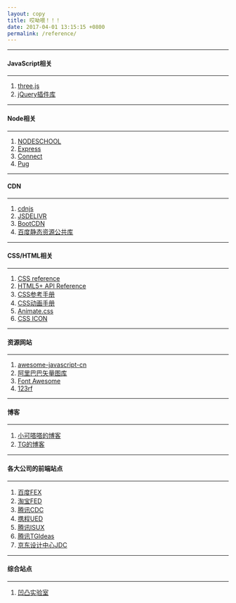 ```yaml
---
layout: copy
title: 哎呦喂！！！
date: 2017-04-01 13:15:15 +0800
permalink: /reference/
---
```


<hr><h4 class="btn btn-info btn-lg">JavaScript相关</h4><hr>
<ol class="rectangle-list">
<!--js库-->
<li><a href="https://threejs.org/" target="_blank">three.js</a></li>
<li><a href="http://www.jq22.com/" target="_blank">jQuery插件库</a></li>
</ol>
<hr><h4 class="btn btn-primary btn-lg">Node相关</h4><hr>
<ol class="rounded-list">
<li><a href="https://nodeschool.io/" target="_blank">NODESCHOOL</a></li>
<li><a href="http://expressjs.com/" target="_blank">Express</a></li>
<li><a href="https://github.com/senchalabs/connect" target="_blank">Connect</a></li>
<li><a href="https://pugjs.org/api/getting-started.html" target="_blank">Pug</a></li>
</ol>
<hr><h4 class="btn btn-info btn-lg">CDN</h4><hr>
<ol class="rectangle-list">
<!--国外-->
<li><a href="https://cdnjs.com/" target="_blank">cdnjs</a></li>
<li><a href="http://www.jsdelivr.com/" target="_blank">JSDELIVR</a></li>
<!--国内-->
<li><a href="http://www.bootcdn.cn/" target="_blank">BootCDN</a></li>
<li><a href="http://cdn.code.baidu.com/" target="_blank">百度静态资源公共库</a></li>
</ol>
<hr><h4 class="btn btn-primary btn-lg">CSS/HTML相关</h4><hr>
<ol class="rounded-list">
<!--CSS/HTML API-->
<li><a href="https://tympanus.net/codrops/css_reference/" target="_blank">CSS reference</a></li>
<li><a href="http://www.dcloud.io/docs/api/index.shtml" target="_blank">HTML5+ API Reference</a></li>
<li><a href="http://css.doyoe.com/" target="_blank">CSS参考手册</a></li>
<li><a href="https://isux.tencent.com/css3/index.html" target="_blank">CSS动画手册</a></li>
<!--CSS库/资源-->
<li><a href="https://daneden.github.io/animate.css/" target="_blank">Animate.css</a></li>
<li><a href="http://cssicon.space/#/" target="_blank">CSS ICON</a></li>
</ol>
<hr><h4 class="btn btn-info btn-lg">资源网站</h4><hr>
<ol class="rectangle-list">
<li><a href="https://github.com/jobbole/awesome-javascript-cn" target="_blank">awesome-javascript-cn</a></li>
<!--图库-->
<li><a href="http://www.iconfont.cn/" target="_blank">阿里巴巴矢量图库</a></li>
<li><a href="http://fontawesome.io/" target="_blank">Font Awesome</a></li>
<li><a href="https://www.123rf.com/" target="_blank">123rf</a></li>
</ol>
<hr><h4 class="btn btn-primary btn-lg">博客</h4><hr>
<ol class="rounded-list">
<li><a href="http://xiaokedada.com/" target="_blank">小可嗒嗒的博客</a></li>
<li><a href="http://ghmagical.com/" target="_blank">TG的博客</a></li>
</ol>
<hr><h4 class="btn btn-info btn-lg">各大公司的前端站点</h4><hr>
<ol class="rectangle-list">
<li><a href="http://fex.baidu.com/" target="_blank">百度FEX</a></li>
<li><a href="http://taobaofed.org/" target="_blank">淘宝FED</a></li>
<li><a href="http://cdc.tencent.com/" target="_blank">腾讯CDC</a></li>
<li><a href="http://ued.ctrip.com/blog/" target="_blank">携程UED</a></li>
<li><a href="https://isux.tencent.com/" target="_blank">腾讯ISUX</a></li>
<li><a href="http://tgideas.qq.com/" target="_blank">腾讯TGIdeas</a></li>
<li><a href="https://jdc.jd.com/" target="_blank">京东设计中心JDC</a></li>
</ol>
<hr><h4 class="btn btn-primary btn-lg">综合站点</h4><hr>
<ol class="rounded-list">
<li><a href="https://aotu.io/index.html" target="_blank">凹凸实验室</a></li>
</ol>
<!--
<hr><h4 class="btn btn-primary btn-lg">站点推荐</h4><hr>
<ol class="rounded-list">
<li><a href="http://nodejs.club/" target="_blank">Node 地下铁沙龙</a></li>
<li><a href="http://fex.baidu.com/" target="_blank">百度 FEX</a></li>
<li><a href="http://taobaofed.org/" target="_blank">淘宝 FED</a></li>
<li><a href="http://cdc.tencent.com/" target="_blank">腾讯 CDC</a></li>
<li><a href="https://www.h5jun.com/" target="_blank">十年踪迹的博客</a></li>
<li><a href="https://aotu.io/index.html" target="_blank">凹凸实验室</a></li>
<li><a href="http://ued.ctrip.com/blog/" target="_blank">携程 UED</a></li>
<li><a href="https://isux.tencent.com/" target="_blank">腾讯 ISUX</a></li>
<li><a href="http://tgideas.qq.com/" target="_blank">腾讯 TGIdeas</a></li>
<li><a href="https://jdc.jd.com/" target="_blank">京东设计中心 JDC</a></li>
<li><a href="https://segmentfault.com/" target="_blank">SegmentFault</a></li>
<li><a href="http://ghmagical.com/" target="_blank">TG 个人博客</a></li>
<li><a href="http://www.haorooms.com/" target="_blank">haorooms 博客</a></li>
<li><a href="http://xiaokedada.com/" target="_blank">TIMI'S PAGE 博客</a></li>
<li><a href="http://www.ruanyifeng.com/blog/" target="_blank">阮一峰的网络日志</a></li>
</ol>
<hr><h4 class="btn btn-info btn-lg">前端学习</h4><hr>
<ol class="rectangle-list">
<li><a href="http://www.daqianduan.com/" target="_blank">大前端</a></li>
<li><a href="http://www.w3school.com.cn/" target="_blank">w3school 在线教程</a></li>
<li><a href="http://www.w3cplus.com/" target="_blank">w3cplus 引领web前沿</a></li>
<li><a href="http://www.ngnice.com/" target="_blank">AngularJs 学习网</a></li>
<li><a href="http://css.doyoe.com/" target="_blank">CSS 参考手册</a></li>
<li><a href="http://javascript.ruanyifeng.com/htmlapi/canvas.html" target="_blank">Canvas API</a></li>
<li><a href="http://www.qdfuns.com/" target="_blank">前端网 QDFuns</a></li>
<li><a href="http://www.bootcss.com/" target="_blank">Bootstrap 中文网</a></li>
<li><a href="http://www.jq22.com/" target="_blank">jQuery 插件库</a></li>
<li><a href="http://www.dcloud.io/docs/api/index.shtml" target="_blank">HTML5+ API Reference</a></li>
<li><a href="http://www.ionic.wang/" target="_blank">Ionic 工作室</a></li>
<li><a href="https://threejs.org/" target="_blank">three.js - Javascript 3D library</a></li>
<li><a href="https://github.com/" target="_blank">GitHub</a></li>
<li><a href="http://www.runoob.com/" target="_blank">菜鸟教程</a></li>
<li><a href="https://developer.mozilla.org/zh-CN/docs/Web/JavaScript" target="_blank">MDN(JavaScript)</a></li>
<li><a href="http://bonsaiden.github.io/JavaScript-Garden/zh/" target="_blank">JavaScript 秘密花园</a></li>
<li><a href="https://github.com/jobbole/awesome-javascript-cn" target="_blank">JavaScript Awesome</a></li>
</ol>
<hr><h4 class="btn btn-success btn-lg">前端开发</h4><hr>
<ol class="rounded-list">
<li><a href="http://amazeui.org/" target="_blank">Amaze UI</a></li>
<li><a href="http://www.swiper.com.cn/" target="_blank">Swiper 中文网</a></li>
<li><a href="http://cnratchet.com/" target="_blank">Ratchet 中国</a></li>
<li><a href="http://zeptojs.com/" target="_blank">zeptojs</a></li>
<li><a href="http://nec.netease.com/" target="_blank">NEC : 更好的CSS样式解决方案</a></li>
<li><a href="http://nej.netease.com/" target="_blank">Nice Easy Javascript</a></li>
<li><a href="http://fis.baidu.com/#about-sec" target="_blank">FIS3 - 前端工程构建工具</a></li>
<li><a href="http://m.sui.taobao.org/" target="_blank">SUI Mobile</a></li>
<li><a href="https://tympanus.net/codrops/css_reference/" target="_blank">CSS Reference</a></li>
<li><a href="https://isux.tencent.com/css3/index.html?perspective" target="_blank">动画手册[Guide] - CSS3动画参考</a></li>
<li><a href="http://cssicon.space/#/" target="_blank">CSS ICON</a></li>
<li><a href="http://cdn.code.baidu.com/" target="_blank">百度静态资源公共库</a></li>
<li><a href="http://www.bootcdn.cn/" target="_blank">BootCDN</a></li>
<li><a href="https://daneden.github.io/animate.css/" target="_blank">Animate.css</a></li>
<li><a href="http://www.iecss.com/" target="_blank">IE 默认 CSS</a></li>
<li><a href="http://browserhacks.com/" target="_blank">浏览器 Hack 大全</a></li>
</ol>
<hr><h4 class="btn btn-info btn-lg">设计灵感</h4><hr>
<ol class="rectangle-list">
<li><a href="http://www.lanrentuku.com/" target="_blank">懒人图库</a></li>
<li><a href="http://www.nipic.com/index.html" target="_blank">昵图网</a></li>
<li><a href="http://www.58pic.com/" target="_blank">千图网</a></li>
<li><a href="http://www.zcool.com.cn/" target="_blank">站酷</a></li>
<li><a href="http://www.ui.cn/" target="_blank">UI 中国</a></li>
<li><a href="http://www.sccnn.com/" target="_blank">素材中国</a></li>
<li><a href="http://www.uisdc.com/" target="_blank">优秀网页设计联盟</a></li>
<li><a href="http://www.uehtml.com/" target="_blank" title="UE设计平台，网页设计，交流设计">UE设计平台</a></li>
<li><a href="http://shijue.me/" target="_blank" title="中国最具活力的视觉图片分享社区及创意设计产">视觉中国</a></li>
<li><a href="http://www.colorhunter.com/" target="_blank" title="上传照片提取配色方案">ColorHunter</a></li>
<li><a href="http://www.hi-id.com/" target="_blank" title="发现有意味的设计！">ID 公社</a></li>
<li><a href="http://cargocollective.com/" target="_blank" title="国外优秀创意人的社区、并提供免费个人主页服务">Cargocollective</a></li>
</ol>
<hr><h4 class="btn btn-success btn-lg">素材综合</h4><hr>
<ol class="rounded-list">
    <li><a href="http://cn.365psd.com/" target="_blank" title="每天更新的PSD素材下载！">365PSD</a></li>
        <li><a href="https://www.brusheezy.com/" target="_blank" title="国外大量优质笔刷、背景免费下载">Brusheezy</a></li>
        <li><a href="http://backgroundlabs.com/" target="_blank" title="背景实验室，通过标签、颜色、风格检索背景图案">Backgroundlabs</a></li>
        <li><a href="http://freebiesbug.com/" target="_blank" title="国外较高质量矢量、PSD、图片素材免费下载">Freebiesbug</a></li>
        <li><a href="http://blog.enqoo.com/" target="_blank" title="一个交流、分享国内外优秀设计资源的博客">我们爱网页设计</a></li>
        <li><a href="http://www.easyicon.net/" target="_blank" title="图标搜索引擎，支持中文检索">Easy Icon</a></li>
        <li><a href="http://www.favicon.cc/" target="_blank" title="在线生成ico浏览器图标">Favicon</a></li>
        <li><a href="http://findicons.com/" target="_blank" title="FindIcons图标搜索引擎">FindIcons</a></li>
        <li><a href="http://iconmonstr.com/" target="_blank" title="一套简笔Icon，包含各尺寸Icon上千个">Iconmonstr</a></li>
        <li><a href="http://www.iconsdb.com/" target="_blank" title="免费的图标下载网站，可选择多种尺寸和格式">Icons DB</a></li>
        <li><a href="http://iosicongallery.com/" target="_blank" title="收录了苹果客户端的所有的ios产品的图标">IOSIconGallery</a></li>
        <li><a href="http://www.iconpng.com/" target="_blank" title="IconPng图标搜索引擎">爱看图标</a></li>
        <li><a href="http://www.iconfont.cn/" target="_blank">Iconfont 阿里巴巴矢量图标库</a></li>
        <li><a href="https://icomoon.io/app/#/select" target="_blank">Icomoon 图标字体生成器</a></li>
        <li><a href="http://fontawesome.io/" target="_blank">Font Awesome</a></li>
    </ol>
  <hr>
  -->